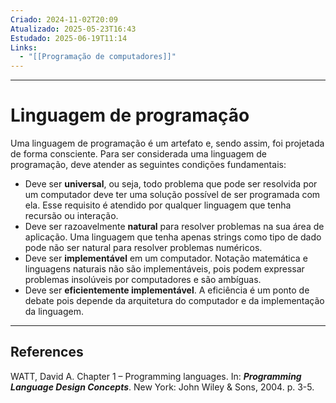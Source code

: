 ```yaml
---
Criado: 2024-11-02T20:09
Atualizado: 2025-05-23T16:43
Estudado: 2025-06-19T11:14
Links:
  - "[[Programação de computadores]]"
---
```

---
# Linguagem de programação

Uma linguagem de programação é um artefato e, sendo assim, foi projetada de forma consciente. Para ser considerada uma linguagem de programação, deve atender as seguintes condições fundamentais: 

- Deve ser **universal**, ou seja, todo problema que pode ser resolvida por um computador deve ter uma solução possível de ser programada com ela. Esse requisito é atendido por qualquer linguagem que tenha recursão ou interação. 
- Deve ser razoavelmente **natural** para resolver problemas na sua área de aplicação. Uma linguagem que tenha apenas strings como tipo de dado pode não ser natural para resolver problemas numéricos. 
- Deve ser **implementável** em um computador. Notação matemática e linguagens naturais não são implementáveis, pois podem expressar problemas insolúveis por computadores e são ambíguas.
- Deve ser **eficientemente implementável**. A eficiência é um ponto de debate pois depende da arquitetura do computador e da implementação da linguagem.

---
## References

WATT, David A. Chapter 1 – Programming languages. In: **_Programming Language Design Concepts_**. New York: John Wiley & Sons, 2004. p. 3-5.